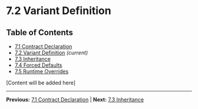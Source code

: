 # 7.2 Variant Definition

## Table of Contents
- [7.1 Contract Declaration](./7.1-contract-declaration.md)
- [7.2 Variant Definition](./7.2-variant-definition.md) *(current)*
- [7.3 Inheritance](./7.3-inheritance.md)
- [7.4 Forced Defaults](./7.4-forced-defaults.md)
- [7.5 Runtime Overrides](./7.5-runtime-overrides.md)

[Content will be added here]

---

**Previous:** [7.1 Contract Declaration](./7.1-contract-declaration.md) | **Next:** [7.3 Inheritance](./7.3-inheritance.md)
